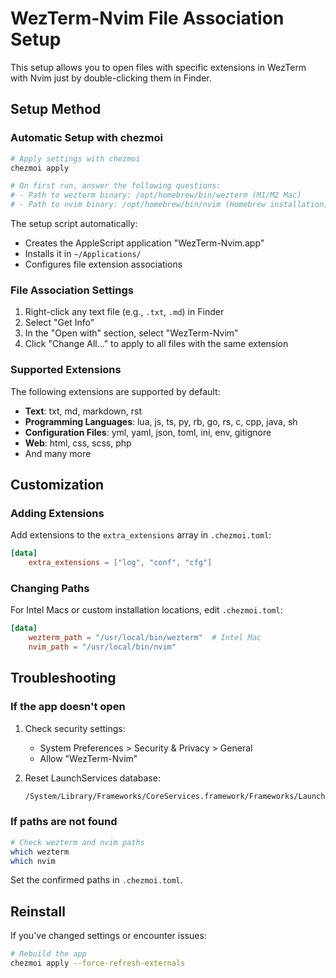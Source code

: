 # WezTerm-Nvim File Association Setup

This setup allows you to open files with specific extensions in WezTerm with Nvim just by double-clicking them in Finder.

## Setup Method

### Automatic Setup with chezmoi

```bash
# Apply settings with chezmoi
chezmoi apply

# On first run, answer the following questions:
# - Path to wezterm binary: /opt/homebrew/bin/wezterm (M1/M2 Mac)
# - Path to nvim binary: /opt/homebrew/bin/nvim (Homebrew installation)
```

The setup script automatically:
- Creates the AppleScript application "WezTerm-Nvim.app"
- Installs it in `~/Applications/`
- Configures file extension associations

### File Association Settings

1. Right-click any text file (e.g., `.txt`, `.md`) in Finder
2. Select "Get Info"
3. In the "Open with" section, select "WezTerm-Nvim"
4. Click "Change All..." to apply to all files with the same extension

### Supported Extensions

The following extensions are supported by default:

- **Text**: txt, md, markdown, rst
- **Programming Languages**: lua, js, ts, py, rb, go, rs, c, cpp, java, sh
- **Configuration Files**: yml, yaml, json, toml, ini, env, gitignore
- **Web**: html, css, scss, php
- And many more

## Customization

### Adding Extensions

Add extensions to the `extra_extensions` array in `.chezmoi.toml`:

```toml
[data]
    extra_extensions = ["log", "conf", "cfg"]
```

### Changing Paths

For Intel Macs or custom installation locations, edit `.chezmoi.toml`:

```toml
[data]
    wezterm_path = "/usr/local/bin/wezterm"  # Intel Mac
    nvim_path = "/usr/local/bin/nvim"
```

## Troubleshooting

### If the app doesn't open

1. Check security settings:
   - System Preferences > Security & Privacy > General
   - Allow "WezTerm-Nvim"

2. Reset LaunchServices database:
   ```bash
   /System/Library/Frameworks/CoreServices.framework/Frameworks/LaunchServices.framework/Support/lsregister -kill -r -domain local -domain system -domain user
   ```

### If paths are not found

```bash
# Check wezterm and nvim paths
which wezterm
which nvim
```

Set the confirmed paths in `.chezmoi.toml`.

## Reinstall

If you've changed settings or encounter issues:

```bash
# Rebuild the app
chezmoi apply --force-refresh-externals
```